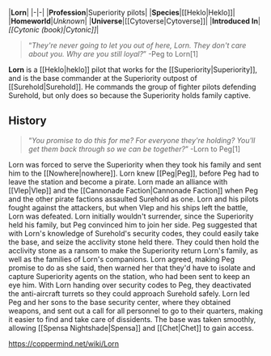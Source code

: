 |**Lorn**|
|-|-|
|**Profession**|Superiority pilots|
|**Species**|[[Heklo\|Heklo]]|
|**Homeworld**|*Unknown*|
|**Universe**|[[Cytoverse\|Cytoverse]]|
|**Introduced In**|*[[Cytonic (book)\|Cytonic]]*|

>“*They're never going to let you out of here, Lorn. They don't care about you. Why are you still loyal?*”
\-Peg to Lorn[1]


**Lorn** is a [[Heklo\|heklo]] pilot that works for the [[Superiority\|Superiority]], and is the base commander at the Superiority outpost of [[Surehold\|Surehold]]. He commands the group of fighter pilots defending Surehold, but only does so because the Superiority holds family captive.

## History
>“*You promise to do this for me? For everyone they're holding? You'll get them back through so we can be together?*”
\-Lorn to Peg[1]


Lorn was forced to serve the Superiority when they took his family and sent him to the [[Nowhere\|nowhere]]. Lorn knew [[Peg\|Peg]], before Peg had to leave the station and become a pirate. Lorn made an alliance with [[Vlep\|Vlep]] and the [[Cannonade Faction\|Cannonade Faction]] when Peg and the other pirate factions assaulted Surehold as one. Lorn and his pilots fought against the attackers, but when Vlep and his ships left the battle, Lorn was defeated.
Lorn initially wouldn't surrender, since the Superiority held his family, but Peg convinced him to join her side. Peg suggested that with Lorn's knowledge of Surehold's security codes, they could easily take the base, and seize the acclivity stone held there. They could then hold the acclivity stone as a ransom to make the Superiority return Lorn's family, as well as the families of Lorn's companions. Lorn agreed, making Peg promise to do as she said, then warned her that they'd have to isolate and capture Superiority agents on the station, who had been sent to keep an eye him. With Lorn handing over security codes to Peg, they deactivated the anti-aircraft turrets so they could approach Surehold safely. Lorn led Peg and her sons to the base security center, where they obtained weapons, and sent out a call for all personnel to go to their quarters, making it easier to find and take care of dissidents. The base was taken smoothly, allowing [[Spensa Nightshade\|Spensa]] and [[Chet\|Chet]] to gain access.



https://coppermind.net/wiki/Lorn